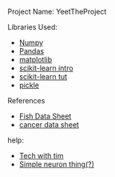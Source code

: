 Project Name:
YeetTheProject


Libraries Used:

- [Numpy](https://www.youtube.com/watch?v=lLRBYKwP8GQ&t=1073s)
- [Pandas](https://www.youtube.com/watch?v=zN2Hua6oII0&t=8s)
- [matplotlib](https://www.youtube.com/watch?v=nzKy9GY12yo)
- [scikit-learn intro](https://www.youtube.com/watch?v=rvVkVsG49uU)
- [scikit-learn tut](https://www.youtube.com/watch?v=M9Itm95JzL0)
- [pickle](https://www.youtube.com/watch?v=6Q56r_fVqgw)


References

- [Fish Data Sheet](https://www.kaggle.com/datasets/aungpyaeap/fish-market)
- [cancer data sheet](https://archive.ics.uci.edu/dataset/17/breast+cancer+wisconsin+diagnostic)


help:

- [Tech with tim](https://www.techwithtim.net)
- [Simple neuron thing(?)](https://medium.com/technology-invention-and-more/how-to-build-a-simple-neural-network-in-9-lines-of-python-code-cc8f23647ca1)